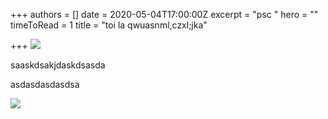 +++
authors = []
date = 2020-05-04T17:00:00Z
excerpt = "psc "
hero = ""
timeToRead = 1
title = "toi la qwuasnml,czxl;jka"

+++
![](/images/FB_IMG_1567504133986.jpg)

saaskdsakjdaskdsasda

asdasdasdasdsa

![](/images/uploads/vagabond.png)